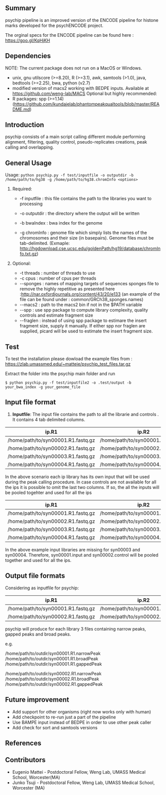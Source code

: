 ## Summary

psychip pipeline is an improved version of the ENCODE pipeline for histone marks developed for the psychENCODE project.

The orginal specs for the ENCODE pipeline can be found here : https://goo.gl/KqHjKH

## Dependencies

NOTE: The current package does not run on a MacOS or Windows.
* unix, gnu utilscore (>=8.20), R (>=3.1), awk, samtools (>1.0), java, bedtools (>=2.25), bwa, python (v2.7)
* modified version of macs2 working with BEDPE inputs. Available at https://github.com/weng-lab/MACS
Optional but highly recommended:
* R packages: spp (>=1.14) (https://github.com/kundajelab/phantompeakqualtools/blob/master/README.md)

## Introduction

psychip consists of a main script calling different module performing alignment, filtering, quality control, pseudo-replicates creations, peak calling and overlapping.



## General Usage

Usage: `python psychip.py -f test/inputfile -o outputdir -b /home/path/to/hg38 -g /home/path/to/hg38.chromInfo <options>`

1. Required:
    * -f inputfile : this file contains the path to the libraries you want to processing
    
    * -o outputdir : the directory where the output will be written
    * -b bwaIndex  : bwa index for the genome
    * -g chromInfo : genome file which simply lists the names of the chromosomes and their size (in basepairs). Genome files must be tab-delimited.
                     (Exmaple: http://hgdownload.cse.ucsc.edu/goldenPath/hg19/database/chromInfo.txt.gz)
    
2. Optional:
    * -t threads   : number of threads to use
    * -c cpus      : number of cpus per threads
    * --sponges    : names of mapping targets of sequences sponges file to remove the highly repetitive as presented here :http://nar.oxfordjournals.org/content/43/20/e133
                     (an example of the file can be found under : common/GRCh38_sponges.names)
    * --macs2      : path to the macs2 bin if not in the $PATH variable
    * --spp        : use spp package to compute library complexity, quality controls and estimate fragment size 
    * --fraglen    : instead of using spp package to estimare the insert fragment size, supply it manually.
                    If either spp nor fraglen are supplied, picard will be used to estimate the insert fragment size.


## Test

To test the installation please dowload the example files from :
https://zlab.umassmed.edu/~matteie/psychip_test_files.tar.gz

Extract the folder into the psychip main folder and run
```
$ python psychip.py -f test/inputfile2 -o .test/output -b your_bwa_index -g your_genome_file
```

## Input file format


1. **Inputfile**: The input file contains the path to all the librarie and controls . It contains 4 tab delimited columns.

| ip.R1 | ip.R2 | input1.R1 | input2.R2 |
|-----------|-----------|-------------|-------------|
|  /home/path/to/syn00001.R1.fastq.gz | /home/path/to/syn00001.R2.fastq.gz | /home/path/to/syn00001.input.R1.fastq.gz | /home/path/to/syn00001.input.R1.fastq.gz |
|  /home/path/to/syn00002.R1.fastq.gz | /home/path/to/syn00002.R2.fastq.gz | /home/path/to/syn00002.input.R1.fastq.gz | /home/path/to/syn00002.input.R1.fastq.gz |
|  /home/path/to/syn00003.R1.fastq.gz | /home/path/to/syn00003.R2.fastq.gz | /home/path/to/syn00003.input.R1.fastq.gz | /home/path/to/syn00003.input.R1.fastq.gz |
|  /home/path/to/syn00004.R1.fastq.gz | /home/path/to/syn00004.R2.fastq.gz | /home/path/to/syn00004.input.R1.fastq.gz | /home/path/to/syn00004.input.R1.fastq.gz |
   
In the above scenario each ip library has its own input that will be used during the peak calling procedure. In case controls are not available for all the ips it is possible to omit the last two columns. If so, the all the inputs will be pooled togehter and used for all the ips
  
| ip.R1 | ip.R2 | input1.R1 | input2.R2 |
|-----------|-----------|-------------|-------------|
|  /home/path/to/syn00001.R1.fastq.gz | /home/path/to/syn00001.R2.fastq.gz | /home/path/to/syn00001.input.R1.fastq.gz | /home/path/to/syn00001.input.R1.fastq.gz |
|  /home/path/to/syn00002.R1.fastq.gz | /home/path/to/syn00002.R2.fastq.gz | /home/path/to/syn00002.input.R1.fastq.gz | /home/path/to/syn00002.input.R1.fastq.gz |
|  /home/path/to/syn00003.R1.fastq.gz | /home/path/to/syn00003.R2.fastq.gz | | |
|  /home/path/to/syn00004.R1.fastq.gz | /home/path/to/syn00004.R2.fastq.gz | | |
   
In the above example input libraries are missing for syn00003 and syn00004. Therefore, syn00001.input and syn00002.control will be pooled together and used for all the ips.
   
   
## Output file formats

Considering as inputfile for psychip:

| ip.R1 | ip.R2 | input1.R1 | input2.R2 |
|-----------|-----------|-------------|-------------|
|  /home/path/to/syn00001.R1.fastq.gz | /home/path/to/syn00001.R2.fastq.gz | /home/path/to/syn00001.input.R1.fastq.gz | /home/path/to/syn00001.input.R1.fastq.gz |
|  /home/path/to/syn00002.R1.fastq.gz | /home/path/to/syn00002.R2.fastq.gz | /home/path/to/syn00002.input.R1.fastq.gz | /home/path/to/syn00002.input.R1.fastq.gz |

psychip will produce for each library 3 files containing narrow peaks, gapped peaks and broad peaks.

e.g.

/home/path/to/outdir/syn00001.R1.narrowPeak
/home/path/to/outdir/syn00001.R1.broadPeak
/home/path/to/outdir/syn00001.R1.gappedPeak

/home/path/to/outdir/syn00002.R1.narrowPeak
/home/path/to/outdir/syn00002.R1.broadPeak
/home/path/to/outdir/syn00002.R1.gappedPeak


## Future improvement
* Add support for other organisms (right now works only with human)
* Add checkpoint to re-run just a part of the pipeline
* Use BAMPE input instead of BEDPE in order to use other peak caller
* Add check for sort and samtools versions

## References


## Contributors
* Eugenio Mattei - Postdoctoral Fellow, Weng Lab, UMASS Medical School, Worcester(MA)
* Junko Tsuji - Postdoctoral Fellow, Weng Lab, UMASS Medical School, Worcester (MA)
